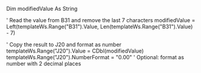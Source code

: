 Dim modifiedValue As String

' Read the value from B31 and remove the last 7 characters
modifiedValue = Left(templateWs.Range("B31").Value, Len(templateWs.Range("B31").Value) - 7)

' Copy the result to J20 and format as number
templateWs.Range("J20").Value = CDbl(modifiedValue)
templateWs.Range("J20").NumberFormat = "0.00" ' Optional: format as number with 2 decimal places
